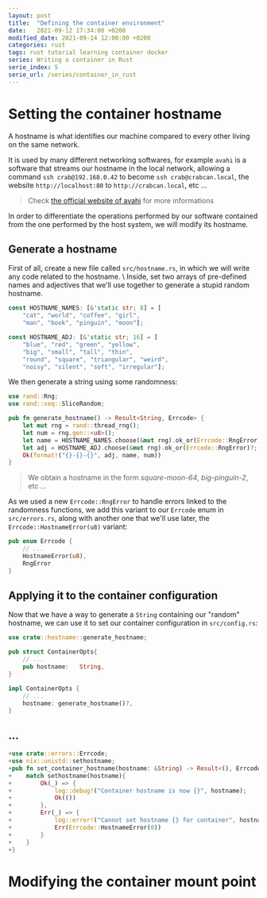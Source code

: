 ```yaml
---
layout: post
title:  "Defining the container environment"
date:   2021-09-12 17:34:00 +0200
modified_date: 2021-09-14 12:00:00 +0200
categories: rust
tags: rust tutorial learning container docker
series: Writing a container in Rust
serie_index: 5
serie_url: /series/container_in_rust
---
```


# Setting the container hostname
A hostname is what identifies our machine compared to every other living on the same network.

It is used by many different networking softwares, for example `avahi` is a software that streams
our hostname in the local network, allowing a command `ssh crab@192.168.0.42` to become
`ssh crab@crabcan.local`, the website `http://localhost:80` to `http://crabcan.local`, etc ...
> Check [the official website of avahi](http://avahi.org/) for more informations

In order to differentiate the operations performed by our software contained from the one 
performed by the host system, we will modify its hostname.

## Generate a hostname
First of all, create a new file called `src/hostname.rs`, in which we will write any code
related to the hostname. \\
Inside, set two arrays of pre-defined names and adjectives that we'll use together to
generate a stupid random hostname.

``` rust
const HOSTNAME_NAMES: [&'static str; 8] = [
    "cat", "world", "coffee", "girl",
    "man", "book", "pinguin", "moon"];

const HOSTNAME_ADJ: [&'static str; 16] = [
    "blue", "red", "green", "yellow",
    "big", "small", "tall", "thin",
    "round", "square", "triangular", "weird",
    "noisy", "silent", "soft", "irregular"];
```

We then generate a string using some randomness:

``` rust
use rand::Rng;
use rand::seq::SliceRandom;

pub fn generate_hostname() -> Result<String, Errcode> {
    let mut rng = rand::thread_rng();
    let num = rng.gen::<u8>();
    let name = HOSTNAME_NAMES.choose(&mut rng).ok_or(Errcode::RngError)?;
    let adj = HOSTNAME_ADJ.choose(&mut rng).ok_or(Errcode::RngError)?;
    Ok(format!("{}-{}-{}", adj, name, num))
}
```

> We obtain a hostname in the form *square-moon-64*, *big-pinguin-2*, etc ...

As we used a new `Errcode::RngError` to handle errors linked to the randomness functions, we add
this variant to our `Errcode` enum in `src/errors.rs`, along with another one that we'll use later,
the `Errcode::HostnameError(u8)` variant:
``` rust
pub enum Errcode {
    // ...
    HostnameError(u8),
    RngError
}
```

## Applying it to the container configuration
Now that we have a way to generate a `String` containing our "random" hostname, we can use it to set our container
configuration in `src/config.rs`:

``` rust
use crate::hostname::generate_hostname;

pub struct ContainerOpts{
    // ...
    pub hostname:   String,
}

impl ContainerOpts {
    // ...
    hostname: generate_hostname()?,
}
```

## ...
``` rust
+use crate::errors::Errcode;
+use nix::unistd::sethostname;
+pub fn set_container_hostname(hostname: &String) -> Result<(), Errcode> {
+    match sethostname(hostname){
+        Ok(_) => {
+            log::debug!("Container hostname is now {}", hostname);
+            Ok(())
+        },
+        Err(_) => {
+            log::error!("Cannot set hostname {} for container", hostname);
+            Err(Errcode::HostnameError(0))
+        }
+    }
+}
```

# Modifying the container mount point
